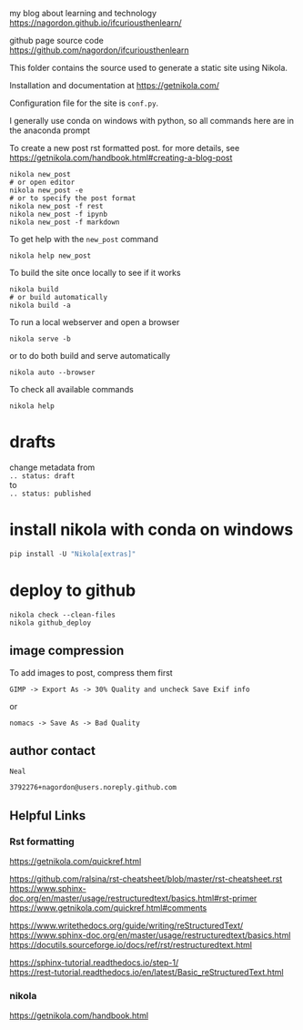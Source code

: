 
my blog about learning and technology  
https://nagordon.github.io/ifcuriousthenlearn/  


github page source code  
https://github.com/nagordon/ifcuriousthenlearn  

This folder contains the source used to generate a static site using Nikola.

Installation and documentation at https://getnikola.com/

Configuration file for the site is ``conf.py``.

I generally use conda on windows with python, so all commands here are in the anaconda prompt

To create a new post rst formatted post. for more details, see https://getnikola.com/handbook.html#creating-a-blog-post

    nikola new_post
    # or open editor
    nikola new_post -e    
    # or to specify the post format  
    nikola new_post -f rest
    nikola new_post -f ipynb
    nikola new_post -f markdown

To get help with the `new_post` command  

    nikola help new_post

To build the site once locally to see if it works

    nikola build
    # or build automatically
    nikola build -a

To run a local webserver and open a browser

    nikola serve -b

or to do both build and serve automatically
    
    nikola auto --browser

To check all available commands

    nikola help

# drafts

change metadata from  
```.. status: draft```  
to  
```.. status: published```



# install nikola with conda on windows  
```python 
pip install -U "Nikola[extras]"  
```


# deploy to github  

```
nikola check --clean-files  
nikola github_deploy  
```

## image compression

To add images to post, compress them first

`GIMP -> Export As -> 30% Quality and uncheck Save Exif info`

or  

`nomacs -> Save As -> Bad Quality`

## author contact

`Neal`

`3792276+nagordon@users.noreply.github.com`

## Helpful Links 

### Rst formatting

https://getnikola.com/quickref.html

https://github.com/ralsina/rst-cheatsheet/blob/master/rst-cheatsheet.rst  
https://www.sphinx-doc.org/en/master/usage/restructuredtext/basics.html#rst-primer  
https://www.getnikola.com/quickref.html#comments  

https://www.writethedocs.org/guide/writing/reStructuredText/  
https://www.sphinx-doc.org/en/master/usage/restructuredtext/basics.html  
https://docutils.sourceforge.io/docs/ref/rst/restructuredtext.html  

https://sphinx-tutorial.readthedocs.io/step-1/  
https://rest-tutorial.readthedocs.io/en/latest/Basic_reStructuredText.html  

### nikola  

https://getnikola.com/handbook.html  


